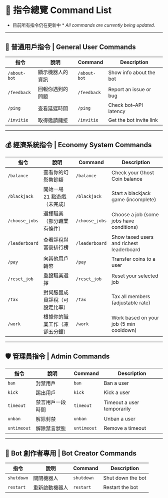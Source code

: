 # 📜 指令總覽 Command List

* 目前所有指令仍在更新中 \*
  *All commands are currently being updated.*

---

## 👤 普通用戶指令 | General User Commands

| 指令           | 說明       | Command      | Description             |
| ------------ | -------- | ------------ | ----------------------- |
| `/about-bot` | 顯示機器人的資訊 | `/about-bot` | Show info about the bot |
| `/feedback`  | 回報你遇到的問題 | `/feedback`  | Report an issue or bug  |
| `/ping`      | 查看延遲時間   | `/ping`      | Check bot–API latency   |
| `/invitie`   | 取得邀請鏈接   | `/invitie`   | Get the bot invite link |

---

## 💰 經濟系統指令 | Economy System Commands

| 指令             | 說明               | Command        | Description                              |
| -------------- | ---------------- | -------------- | ---------------------------------------- |
| `/balance`     | 查看你的幻影幣餘額        | `/balance`     | Check your Ghost Coin balance            |
| `/blackjack`   | 開始一場 21 點遊戲（未完成） | `/blackjack`   | Start a blackjack game (incomplete)      |
| `/choose_jobs` | 選擇職業（部分職業有條件）    | `/choose_jobs` | Choose a job (some jobs have conditions) |
| `/leaderboard` | 查看評稅與富豪排行榜       | `/leaderboard` | Show taxed users and richest leaderboard |
| `/pay`         | 向其他用戶轉幣          | `/pay`         | Transfer coins to a user                 |
| `/reset_job`   | 重設職業選擇           | `/reset_job`   | Reset your selected job                  |
| `/tax`         | 對伺服器成員評稅（可設定比率）  | `/tax`         | Tax all members (adjustable rate)        |
| `/work`        | 根據你的職業工作（凍卻五分鐘）  | `/work`        | Work based on your job (5 min cooldown)  |

---

## 🛡️ 管理員指令 | Admin Commands

| 指令          | 說明       | Command     | Description                |
| ----------- | -------- | ----------- | -------------------------- |
| `ban`       | 封禁用戶     | `ban`       | Ban a user                 |
| `kick`      | 踢出用戶     | `kick`      | Kick a user                |
| `timeout`   | 禁言用戶一段時間 | `timeout`   | Timeout a user temporarily |
| `unban`     | 解除封禁     | `unban`     | Unban a user               |
| `untimeout` | 解除禁言狀態   | `untimeout` | Remove a timeout           |

---

## 👑 Bot 創作者專用 | Bot Creator Commands

| 指令         | 說明      | Command    | Description       |
| ---------- | ------- | ---------- | ----------------- |
| `shutdown` | 關閉機器人   | `shutdown` | Shut down the bot |
| `restart`  | 重新啟動機器人 | `restart`  | Restart the bot   |
